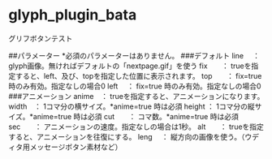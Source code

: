 # glyph_plugin_bata
グリフボタンテスト  
  
##パラメーター *必須のパラメーターはありません。
###デフォルト
line　 ： glyph画像。無ければデフォルトの「nextpage.gif」を使う
fix　　： trueを指定すると、left、及び、topを指定した位置に表示されます。
top　　： fix=true 時のみ有効。指定なしの場合0
left　 ： fix=true 時のみ有効。指定なしの場合0
###アニメーション
anime　： trueを指定すると、アニメーションになります。
width　： 1コマ分の横サイズ。*anime=true 時は必須
height ： 1コマ分の縦サイズ。*anime=true 時は必須
cut　　： コマ数。*anime=true 時は必須
sec　　： アニメーションの速度。指定なしの場合は1秒。
alt　　： trueを指定すると、アニメーションを往復にする。
leng　 ： 縦方向の画像を使う。（ウディタ用メッセージボタン素材など）
